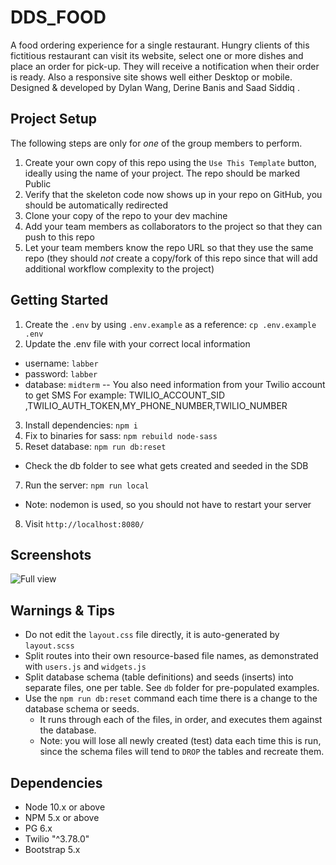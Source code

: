 DDS_FOOD
=========
A food ordering experience for a single restaurant. Hungry clients of this fictitious restaurant can visit its website,
select one or more dishes and place an order for pick-up. They will receive a notification when their order is ready.
Also a responsive site shows well either Desktop or mobile.
Designed & developed by Dylan Wang, Derine Banis and Saad Siddiq .

## Project Setup

The following steps are only for _one_ of the group members to perform.

1. Create your own copy of this repo using the `Use This Template` button, ideally using the name of your project. The
   repo should be marked Public
2. Verify that the skeleton code now shows up in your repo on GitHub, you should be automatically redirected
3. Clone your copy of the repo to your dev machine
4. Add your team members as collaborators to the project so that they can push to this repo
5. Let your team members know the repo URL so that they use the same repo (they should _not_ create a copy/fork of this
   repo since that will add additional workflow complexity to the project)

## Getting Started

1. Create the `.env` by using `.env.example` as a reference: `cp .env.example .env`
2. Update the .env file with your correct local information

- username: `labber`
- password: `labber`
- database: `midterm`
  -- You also need information from your Twilio account to get SMS For example: TWILIO_ACCOUNT_SID
  ,TWILIO_AUTH_TOKEN,MY_PHONE_NUMBER,TWILIO_NUMBER
3. Install dependencies: `npm i`
4. Fix to binaries for sass: `npm rebuild node-sass`
5. Reset database: `npm run db:reset`

- Check the db folder to see what gets created and seeded in the SDB

7. Run the server: `npm run local`

- Note: nodemon is used, so you should not have to restart your server

8. Visit `http://localhost:8080/`

## Screenshots

![Full view](/screenshots/full.gif)

## Warnings & Tips

- Do not edit the `layout.css` file directly, it is auto-generated by `layout.scss`
- Split routes into their own resource-based file names, as demonstrated with `users.js` and `widgets.js`
- Split database schema (table definitions) and seeds (inserts) into separate files, one per table. See `db` folder for
  pre-populated examples.
- Use the `npm run db:reset` command each time there is a change to the database schema or seeds.
  - It runs through each of the files, in order, and executes them against the database.
  - Note: you will lose all newly created (test) data each time this is run, since the schema files will tend to `DROP`
    the tables and recreate them.

## Dependencies

- Node 10.x or above
- NPM 5.x or above
- PG 6.x
- Twilio "^3.78.0"
- Bootstrap 5.x
